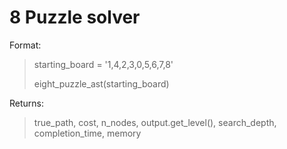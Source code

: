 # 8 Puzzle solver

Format:
> starting_board = '1,4,2,3,0,5,6,7,8'
>
> eight_puzzle_ast(starting_board)

Returns:
> true_path, cost, n_nodes, output.get_level(), search_depth, completion_time, memory
